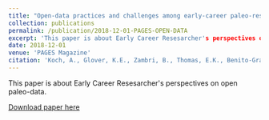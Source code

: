 ```yaml
---
title: "Open-data practices and challenges among early-career paleo-researchers"
collection: publications
permalink: /publication/2018-12-01-PAGES-OPEN-DATA
excerpt: 'This paper is about Early Career Resesarcher's perspectives on open paleo-data.'
date: 2018-12-01
venue: 'PAGES Magazine'
citation: 'Koch, A., Glover, K.E., Zambri, B., Thomas, E.K., Benito-Granell, X., Yang, J.Z. (2018). &quot;Open-data practices and challenges among early-career paleo-researchers&quot; <i>PAGES Magazine</i>. 26(2).'
---
```

This paper is about Early Career Resesarcher's perspectives on open paleo-data.

[Download paper here](http://kochal.github.io/files/PAGESmagazine_2018(2)_54_Koch.pdf)
